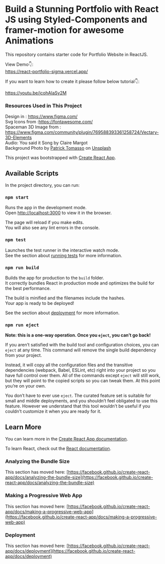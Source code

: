 # Build a Stunning Portfolio with React JS using Styled-Components and framer-motion for awesome Animations

This repository contains starter code for Portfolio Website in ReactJS. <br />

View Demo👇: <br />
https://react-portfolio-sigma.vercel.app/ <br />

If you want to learn how to create it please follow below tutorial👇: <br />

https://youtu.be/jcohAIaSy2M <br />


### Resources Used in This Project

Design in : https://www.figma.com/ <br />
Svg Icons from :https://fontawesome.com/  <br />
Spaceman 3D Image from : https://www.figma.com/community/plugin/769588393361258724/Vectary-3D-Elements <br />
Audio: You said it Song by Claire Margot <br />
Background Photo by <a href="https://unsplash.com/@impatrickt?utm_source=unsplash&utm_medium=referral&utm_content=creditCopyText">Patrick Tomasso</a> on <a href="https://unsplash.com/s/photos/news-paper?utm_source=unsplash&utm_medium=referral&utm_content=creditCopyText">Unsplash</a>
  

This project was bootstrapped with [Create React App](https://github.com/facebook/create-react-app).

## Available Scripts

In the project directory, you can run:

### `npm start`

Runs the app in the development mode.\
Open [http://localhost:3000](http://localhost:3000) to view it in the browser.

The page will reload if you make edits.\
You will also see any lint errors in the console.

### `npm test`

Launches the test runner in the interactive watch mode.\
See the section about [running tests](https://facebook.github.io/create-react-app/docs/running-tests) for more information.

### `npm run build`

Builds the app for production to the `build` folder.\
It correctly bundles React in production mode and optimizes the build for the best performance.

The build is minified and the filenames include the hashes.\
Your app is ready to be deployed!

See the section about [deployment](https://facebook.github.io/create-react-app/docs/deployment) for more information.

### `npm run eject`

**Note: this is a one-way operation. Once you `eject`, you can’t go back!**

If you aren’t satisfied with the build tool and configuration choices, you can `eject` at any time. This command will remove the single build dependency from your project.

Instead, it will copy all the configuration files and the transitive dependencies (webpack, Babel, ESLint, etc) right into your project so you have full control over them. All of the commands except `eject` will still work, but they will point to the copied scripts so you can tweak them. At this point you’re on your own.

You don’t have to ever use `eject`. The curated feature set is suitable for small and middle deployments, and you shouldn’t feel obligated to use this feature. However we understand that this tool wouldn’t be useful if you couldn’t customize it when you are ready for it.

## Learn More

You can learn more in the [Create React App documentation](https://facebook.github.io/create-react-app/docs/getting-started).

To learn React, check out the [React documentation](https://reactjs.org/).


### Analyzing the Bundle Size

This section has moved here: [https://facebook.github.io/create-react-app/docs/analyzing-the-bundle-size](https://facebook.github.io/create-react-app/docs/analyzing-the-bundle-size)

### Making a Progressive Web App

This section has moved here: [https://facebook.github.io/create-react-app/docs/making-a-progressive-web-app](https://facebook.github.io/create-react-app/docs/making-a-progressive-web-app)


### Deployment

This section has moved here: [https://facebook.github.io/create-react-app/docs/deployment](https://facebook.github.io/create-react-app/docs/deployment)

